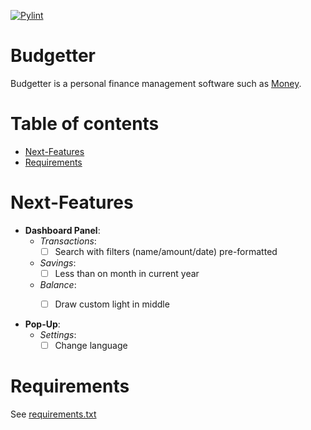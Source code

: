 [![Pylint](https://github.com/opierre/Budgetter/actions/workflows/pylint.yml/badge.svg)](https://github.com/opierre/Budgetter/actions/workflows/pylint.yml)

Budgetter
=========

Budgetter is a personal finance management software such as [Money](https://en.wikipedia.org/wiki/Microsoft_Money).

Table of contents
=================

<!--ts-->
   * [Next-Features](#next-features)
   * [Requirements](#requirements)
<!--te-->
     
Next-Features
=============

* **Dashboard Panel**:
  * *Transactions*:
    * [ ] Search with filters (name/amount/date) pre-formatted
  * *Savings*: 
    * [ ] Less than on month in current year
  * *Balance*:
    * [ ] Draw custom light in middle
    

* **Pop-Up**:
  * *Settings*: 
    * [ ] Change language

Requirements
=============

See [requirements.txt](requirements.txt)

